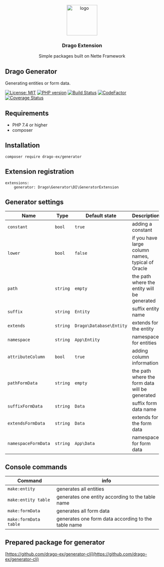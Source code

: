 <p align="center">
  <img src="https://avatars0.githubusercontent.com/u/11717487?s=400&u=40ecb522587ebbcfe67801ccb6f11497b259f84b&v=4" width="100" alt="logo">
</p>

<h3 align="center">Drago Extension</h3>
<p align="center">Simple packages built on Nette Framework</p>

## Drago Generator

Generating entities or form data.

[![License: MIT](https://img.shields.io/badge/License-MIT-yellow.svg)](https://raw.githubusercontent.com/drago-ex/generator/master/license.md)
[![PHP version](https://badge.fury.io/ph/drago-ex%2Fgenerator.svg)](https://badge.fury.io/ph/drago-ex%2Fgenerator)
[![Build Status](https://travis-ci.org/drago-ex/generator.svg?branch=master)](https://travis-ci.org/drago-ex/generator)
[![CodeFactor](https://www.codefactor.io/repository/github/drago-ex/generator/badge)](https://www.codefactor.io/repository/github/drago-ex/generator)
[![Coverage Status](https://coveralls.io/repos/github/drago-ex/generator/badge.svg?branch=master)](https://coveralls.io/github/drago-ex/generator?branch=master)

## Requirements

- PHP 7.4 or higher
- composer

## Installation

```
composer require drago-ex/generator
```

## Extension registration

```neon
extensions:
	generator: Drago\Generator\DI\GeneratorExtension
```

## Generator settings

| Name                | Type             | Default state           | Description   
| --------------------| ---------------- | ------------------------| ------------------------------------------------- |
| `constant`          | `bool`           | `true`                  | adding a constant                                 |
| `lower`             | `bool`           | `false`                 | if you have large column names, typical of Oracle |
| `path`              | `string`         | `empty`                 | the path where the entity will be generated       |
| `suffix`            | `string`         | `Entity`                | suffix entity name                                |
| `extends`           | `string`         | `Drago\Database\Entity` | extends for the entity                            |
| `namespace`         | `string`         | `App\Entity`            | namespace for entities                            |
| `attributeColumn`   | `bool`           | `true`                  | adding column information                         |
| `pathFormData`      | `string`         | `empty`                 | the path where the form data will be generated    |
| `suffixFormData`    | `string`         | `Data`                  | suffix form data name                             |
| `extendsFormData`   | `string`         | `Data`                  | extends for the form data                         |
| `namespaceFormData` | `string`         | `App\Data`              | namespace for form data                           |

## Console commands

| Command               | info   
| --------------------- | ----------------------------------------------------|
| `make:entity`         | generates all entities                              |
| `make:entity table`   | generates one entity according to the table name    |
| `make:formData`       | generates all form data                             |
| `make:formData table` | generates one form data according to the table name |

## Prepared package for generator

[https://github.com/drago-ex/generator-cli](https://github.com/drago-ex/generator-cli)
